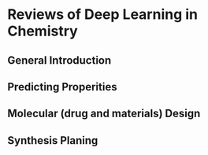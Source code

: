# Reviews of Deep Learning in Chemistry
## General Introduction
## Predicting Properities
## Molecular (drug and materials) Design
## Synthesis Planing
